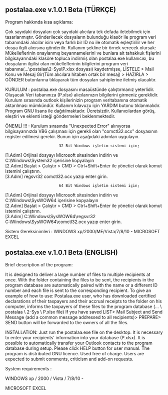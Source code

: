 ## postalaa.exe v.1.0.1 Beta (TÜRKÇE)
Program hakkında kısa açıklama: 

Çok sayıdaki dosyaları çok sayıdaki alıcılara tek defada iletebilmek için tasarlanmıştır. Gönderilecek dosyaların bulunduğu klasör ile program veri tabanındaki alıcılar isim veya farklı bir ID no ile otomatik eşleştirilir ve her dosya ilgili alıcısına gönderilir. Kullanım şekline bir örnek verecek olursak: Mükelleflerinin onaylanmış beyannamelerini ve bunlara ait tahakkuk fişlerini bilgisayarındaki klasöre topluca indirmiş olan postalaa.exe kullanıcısı, bu dosyaların ilgilisi olan mükelleflerinin bilgilerini program veri tabanına(...\postalaa\2-Sys\P.xlsx dosyası) kaydetmişse,  LİSTELE > Mail Konu ve Mesaj Gir(Tüm alıcılara hitaben ortak bir mesaj) > HAZIRLA  > GÖNDER butonlarına tıklayarak tüm dosyaları sahiplerine iletmiş olacaktır. 

KURULUM : 
postalaa.exe dosyasını masaüstünde çalıştırmanız yeterlidir. Oluşacak Veri tabanınıza (P.xlsx) alıcılarınızın bilgilerini girmeniz gereklidir. Kurulum sırasında outlook kişilerinizin program veritabanına otomatik aktarılması mümkündür. Kullanım kılavuzu için YARDIM butonu tıklanmalıdır. Program GNU lisans ile dağıtılmaktadır. Ücretsizdir. Kullanıcılardan görüş, eleştiri ve eklenti isteği göndermeleri beklenmektedir.

ÖNEMLİ !!! : Kurulum sırasında "Unexpected Error" alınıyorsa bilgisayarınızda VB6 çalışması için gerekli olan "comctl32.ocx" dosyasının register edilmesi gerekir. Bunun için aşağıdaki adımları uygulayın.

                            32 Bit Windows işletim sistemi için;
[1.Adım] Orijinal dosyayı Microsoft sitesinden indirin ve C:\Windows\System32 içerisine kopyalayın                           
[2.Adım] Başlat > Çalıştır > CMD > Ctrl+Shift+Enter ile yönetici olarak komut istemini çalıştırın.      
[3.Adım] regsvr32 comctl32.ocx yazıp enter girin.

                            64 Bit Windows işletim sistemi için;
[1.Adım] Orijinal dosyayı Microsoft sitesinden indirin ve C:\Windows\SysWOW64 içerisine kopyalayın                           
[2.Adım] Başlat > Çalıştır > CMD > Ctrl+Shift+Enter ile yönetici olarak komut istemini çalıştırın.                            
[3.Adım] C:\Windows\SysWOW64\regsvr32 C:\Windows\SysWOW64\comctl32.ocx yazıp enter girin.


Sistem Gereksinimleri :  WINDOWS xp/2000/ME/Vista/7/8/10 - MICROSOFT EXCEL

## postalaa.exe v.1.0.1 Beta (ENGLISH) 

Brief description of the program: 

It is designed to deliver a large number of files to multiple recipients at once. With the folder containing the files to be sent, the recipients in the program database are automatically paired with the name or a different ID number and each file is sent to the corresponding recipient. To give an example of how to use: Postalaa.exe user, who has downloaded certified declarations of their taxpayers and their accrual receipts to the folder on his computer, informs the taxpayers of these files to the program database (... \ postalaa \ 2-Sys \ P.xlsx file) If you have saved LIST> Mail Subject and Send Message (add a common message addressed to all recipients)> PREPARE> SEND button will be forwarded to the owners of all the files.

INSTALLATION: 
Just run the postalaa.exe file on the desktop. It is necessary to enter your recipients' information into your database (P.xlsx). It is possible to automatically transfer your Outlook contacts to the program database during setup. Please click HELP button for user manual. The program is distributed GNU licence. Used free of charge. Users are expected to submit comments, criticism and add-on requests.

System requirements :

WINDOWS xp / 2000 / Vista / 7/8/10 -

MICROSOFT EXCEL
